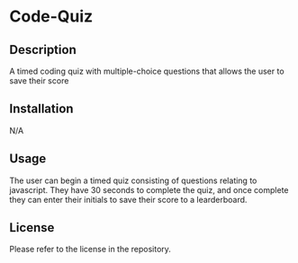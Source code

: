 # Code-Quiz

## Description

A timed coding quiz with multiple-choice questions that allows the user to save their score

## Installation

N/A

## Usage

The user can begin a timed quiz consisting of questions relating to javascript. They have 30 seconds to complete the quiz, and once complete they can enter their initials to save their
score to a learderboard.

## License

Please refer to the license in the repository.
